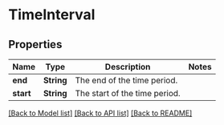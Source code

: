 # TimeInterval

## Properties

Name | Type | Description | Notes
------------ | ------------- | ------------- | -------------
**end** | **String** | The end of the time period. | 
**start** | **String** | The start of the time period. | 

[[Back to Model list]](../README.md#documentation-for-models) [[Back to API list]](../README.md#documentation-for-api-endpoints) [[Back to README]](../README.md)


